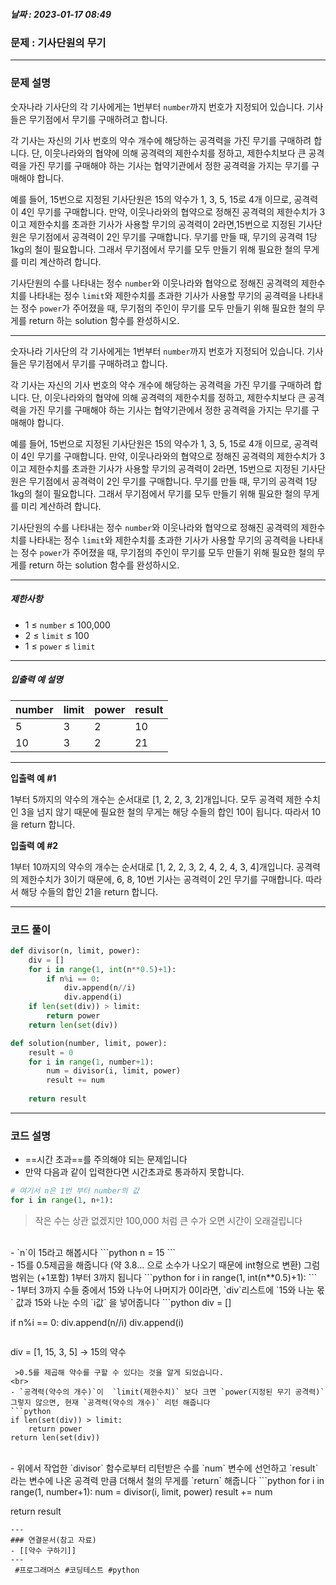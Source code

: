 ##### 날짜 : 2023-01-17  08:49


### 문제 : 기사단원의 무기 
---
### 문제 설명

숫자나라 기사단의 각 기사에게는  1번부터 `number`까지 번호가 지정되어 있습니다.
기사들은 무기점에서 무기를 구매하려고 합니다.

각 기사는 자신의 기사 번호의 약수 개수에 해당하는 공격력을 가진 무기를 구매하려 합니다. 단, 이웃나라와의 협약에 의해 공격력의 제한수치를 정하고, 제한수치보다 큰 공격력을 가진 무기를 구매해야 하는 기사는 협약기관에서 정한 공격력을 가지는 무기를 구매해야 합니다.

예를 들어, 15번으로 지정된 기사단원은 15의 약수가 1, 3, 5, 15로 4개 이므로, 공격력이 4인 무기를 구매합니다. 만약, 이웃나라와의 협약으로 정해진 공격력의 제한수치가 3이고 제한수치를 초과한 기사가 사용할 무기의 공격력이 2라면,15번으로 지정된 기사단원은 무기점에서 공격력이 2인 무기를 구매합니다. 무기를 만들 때, 무기의 공격력 1당 1kg의 철이 필요합니다. 그래서 무기점에서 무기를 모두 만들기 위해 필요한 철의 무게를 미리 계산하려 합니다.

기사단원의 수를 나타내는 정수 `number`와 이웃나라와 협약으로 정해진 공격력의 제한수치를 나타내는 정수 `limit`와 제한수치를 초과한 기사가 사용할 무기의 공격력을 나타내는 정수 `power`가 주어졌을 때, 무기점의 주인이 무기를 모두 만들기 위해 필요한 철의 무게를 return 하는 solution 함수를 완성하시오.

---

숫자나라 기사단의 각 기사에게는 1번부터 `number`까지 번호가 지정되어 있습니다. 기사들은 무기점에서 무기를 구매하려고 합니다.

각 기사는 자신의 기사 번호의 약수 개수에 해당하는 공격력을 가진 무기를 구매하려 합니다. 단, 이웃나라와의 협약에 의해 공격력의 제한수치를 정하고, 제한수치보다 큰 공격력을 가진 무기를 구매해야 하는 기사는 협약기관에서 정한 공격력을 가지는 무기를 구매해야 합니다.

예를 들어, 15번으로 지정된 기사단원은 15의 약수가 1, 3, 5, 15로 4개 이므로, 공격력이 4인 무기를 구매합니다. 만약, 이웃나라와의 협약으로 정해진 공격력의 제한수치가 3이고 제한수치를 초과한 기사가 사용할 무기의 공격력이 2라면, 15번으로 지정된 기사단원은 무기점에서 공격력이 2인 무기를 구매합니다. 무기를 만들 때, 무기의 공격력 1당 1kg의 철이 필요합니다. 그래서 무기점에서 무기를 모두 만들기 위해 필요한 철의 무게를 미리 계산하려 합니다.

기사단원의 수를 나타내는 정수 `number`와 이웃나라와 협약으로 정해진 공격력의 제한수치를 나타내는 정수 `limit`와 제한수치를 초과한 기사가 사용할 무기의 공격력을 나타내는 정수 `power`가 주어졌을 때, 무기점의 주인이 무기를 모두 만들기 위해 필요한 철의 무게를 return 하는 solution 함수를 완성하시오.

---

##### 제한사항

-   1 ≤  `number`  ≤ 100,000
-   2 ≤  `limit`  ≤ 100
-   1 ≤  `power`  ≤ `limit`

---
##### 입출력 예 설명

| number | limit | power | result |
| ------ | ----- | ----- | ------ |
| 5      | 3     | 2     | 10     |
| 10     | 3     | 2     | 21     |

---

**입출력 예 #1**

1부터 5까지의 약수의 개수는 순서대로 [1, 2, 2, 3, 2]개입니다. 모두 공격력 제한 수치인 3을 넘지 않기 때문에 필요한 철의 무게는 해당 수들의 합인 10이 됩니다. 따라서 10을 return 합니다.

**입출력 예 #2**

1부터 10까지의 약수의 개수는 순서대로 [1, 2, 2, 3, 2, 4, 2, 4, 3, 4]개입니다. 공격력의 제한수치가 3이기 때문에, 6, 8, 10번 기사는 공격력이 2인 무기를 구매합니다. 따라서 해당 수들의 합인 21을 return 합니다.

---

### 코드 풀이

```python
def divisor(n, limit, power):
    div = []
    for i in range(1, int(n**0.5)+1):
        if n%i == 0:
            div.append(n//i)
            div.append(i)
    if len(set(div)) > limit:
        return power
    return len(set(div))

def solution(number, limit, power):
    result = 0
    for i in range(1, number+1):
        num = divisor(i, limit, power)
        result += num
        
    return result
```
---
### 코드 설명

- ==시간 초과==를 주의해야 되는 문제입니다
- 만약 다음과 같이 입력한다면 시간초과로 통과하지 못합니다.
```python
# 여기서 n은 1번 부터 number의 값
for i in range(1, n+1):
```
>작은 수는 상관 없겠지만 100,000 처럼 큰 수가 오면 시간이 오래걸립니다
<br>
- `n`이 15라고 해봅시다
```python
n = 15
```
<br>
- 15를 0.5제곱을 해줍니다 (약 3.8... 으로 소수가 나오기 때문에 int형으로 변환)
그럼 범위는 (+1포함) 1부터 3까지 됩니다
```python
for i in range(1, int(n**0.5)+1):
```
<br>
- 1부터 3까지 수들 중에서 15와 나누어 나머지가 0이라면,  `div`리스트에 `15와 나눈 몫` 값과 15와 나눈 수의 `i값` 을 넣어줍니다
```python
div = []

if n%i == 0:
    div.append(n//i)
    div.append(i)
```
```
div = [1, 15, 3, 5] → 15의 약수
```
 >0.5를 제곱해 약수를 구할 수 있다는 것을 알게 되었습니다.
<br>
- `공격력(약수의 개수)`이  `limit(제한수치)` 보다 크면 `power(지정된 무기 공격력)` 그렇지 않으면, 현재 `공격력(약수의 개수)` 리턴 해줍니다
```python
if len(set(div)) > limit:
    return power
return len(set(div))
```
<br>
- 위에서 작업한 `divisor` 함수로부터 리턴받은 수를  `num` 변수에 선언하고 `result` 라는 변수에 나온 공격력 만큼 더해서 철의 무게를 `return` 해줍니다
```python
for i in range(1, number+1):
    num = divisor(i, limit, power)
    result += num
        
return result
```
---
### 연결문서(참고 자료)
- [[약수 구하기]]
---
 #프로그래머스 #코딩테스트 #python